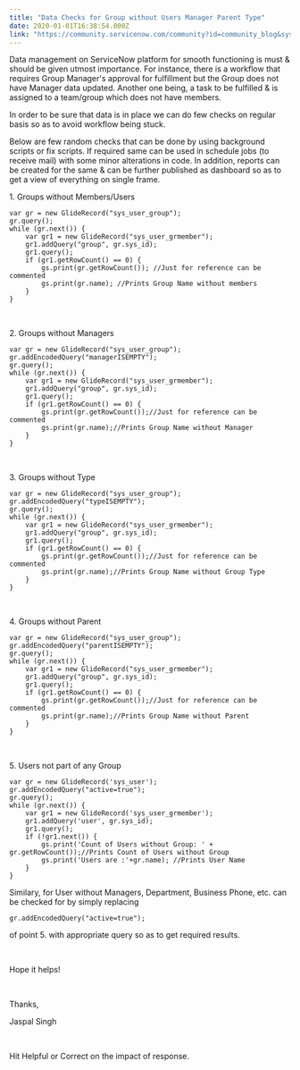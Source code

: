 ```yaml
---
title: "Data Checks for Group without Users Manager Parent Type"
date: 2020-01-01T16:38:54.000Z
link: "https://community.servicenow.com/community?id=community_blog&sys_id=df04f18edbcec4145ed4a851ca96196d"
---
```

<p>Data management on ServiceNow platform for smooth functioning is must &amp; should be given utmost importance. For instance, there is a workflow that requires Group Manager&#39;s approval for fulfillment but the Group does not have Manager data updated. Another one being, a task to be fulfilled &amp; is assigned to a team/group which does not have members. </p>
<p>In order to be sure that data is in place we can do few checks on regular basis so as to avoid workflow being stuck.</p>
<p>Below are few random checks that can be done by using background scripts or fix scripts. If required same can be used in schedule jobs (to receive mail) with some minor alterations in code. In addition, reports can be created for the same &amp; can be further published as dashboard so as to get a view of everything on single frame.</p>
<p>1. Groups without Members/Users</p>
<pre class="language-markup"><code>var gr &#61; new GlideRecord(&#34;sys_user_group&#34;);
gr.query();
while (gr.next()) {
    var gr1 &#61; new GlideRecord(&#34;sys_user_grmember&#34;);
    gr1.addQuery(&#34;group&#34;, gr.sys_id);
    gr1.query();
    if (gr1.getRowCount() &#61;&#61; 0) {
        gs.print(gr.getRowCount()); //Just for reference can be commented
        gs.print(gr.name); //Prints Group Name without members
    }
}</code></pre>
<p> </p>
<p>2. Groups without Managers</p>
<pre class="language-markup"><code>var gr &#61; new GlideRecord(&#34;sys_user_group&#34;);
gr.addEncodedQuery(&#34;managerISEMPTY&#34;);
gr.query();
while (gr.next()) {
    var gr1 &#61; new GlideRecord(&#34;sys_user_grmember&#34;);
    gr1.addQuery(&#34;group&#34;, gr.sys_id);
    gr1.query();
    if (gr1.getRowCount() &#61;&#61; 0) {
        gs.print(gr.getRowCount());//Just for reference can be commented
        gs.print(gr.name);//Prints Group Name without Manager
    }
}
</code></pre>
<p> </p>
<p>3. Groups without Type</p>
<pre class="language-markup"><code>var gr &#61; new GlideRecord(&#34;sys_user_group&#34;);
gr.addEncodedQuery(&#34;typeISEMPTY&#34;);
gr.query();
while (gr.next()) {
    var gr1 &#61; new GlideRecord(&#34;sys_user_grmember&#34;);
    gr1.addQuery(&#34;group&#34;, gr.sys_id);
    gr1.query();
    if (gr1.getRowCount() &#61;&#61; 0) {
        gs.print(gr.getRowCount());//Just for reference can be commented
        gs.print(gr.name);//Prints Group Name without Group Type
    }
}
</code></pre>
<p> </p>
<p>4. Groups without Parent</p>
<pre class="language-markup"><code>var gr &#61; new GlideRecord(&#34;sys_user_group&#34;);
gr.addEncodedQuery(&#34;parentISEMPTY&#34;);
gr.query();
while (gr.next()) {
    var gr1 &#61; new GlideRecord(&#34;sys_user_grmember&#34;);
    gr1.addQuery(&#34;group&#34;, gr.sys_id);
    gr1.query();
    if (gr1.getRowCount() &#61;&#61; 0) {
        gs.print(gr.getRowCount());//Just for reference can be commented
        gs.print(gr.name);//Prints Group Name without Parent
    }
}
</code></pre>
<p> </p>
<p>5. Users not part of any Group</p>
<pre class="language-markup"><code>var gr &#61; new GlideRecord(&#39;sys_user&#39;);
gr.addEncodedQuery(&#34;active&#61;true&#34;);
gr.query();
while (gr.next()) {
    var gr1 &#61; new GlideRecord(&#39;sys_user_grmember&#39;);
    gr1.addQuery(&#39;user&#39;, gr.sys_id);
    gr1.query();
    if (!gr1.next()) {
        gs.print(&#39;Count of Users without Group: &#39; &#43; gr.getRowCount());//Prints Count of Users without Group
        gs.print(&#39;Users are :&#39;&#43;gr.name); //Prints User Name
	}
}</code></pre>
<p>Similary, for User without Managers, Department, Business Phone, etc. can be checked for by simply replacing</p>
<pre class="language-markup"><code>gr.addEncodedQuery(&#34;active&#61;true&#34;);</code></pre>
<p>of point 5. with appropriate query so as to get required results. </p>
<p> </p>
<p>Hope it helps!</p>
<p> </p>
<p>Thanks,</p>
<p>Jaspal Singh</p>
<p> </p>
<p>Hit Helpful or Correct on the impact of response.</p>